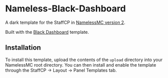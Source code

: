 # Nameless-Black-Dashboard
A dark template for the StaffCP in [NamelessMC version 2](https://github.com/NamelessMC/Nameless).

Built with the [Black Dashboard](https://www.creative-tim.com/product/black-dashboard) template.

## Installation
To install this template, upload the contents of the `upload` directory into your NamelessMC root directory. You can then install and enable the template through the StaffCP -> Layout -> Panel Templates tab.
